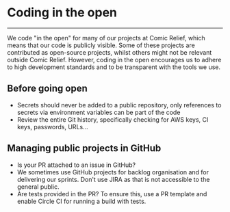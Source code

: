 # Coding in the open
***

We code "in the open" for many of our projects at Comic Relief, which means
that our code is publicly visible. Some of these projects are contributed as
open-source projects, whilst others might not be relevant outside Comic Relief.
However, coding in the open encourages us to adhere to high development
standards and to be transparent with the tools we use.

## Before going open

* Secrets should never be added to a public repository, only references to secrets via environment variables can be part of the code
* Review the entire Git history, specifically checking for AWS keys, CI keys, passwords, URLs...

## Managing public projects in GitHub

* Is your PR attached to an issue in GitHub?
* We sometimes use GitHub projects for backlog organisation and for delivering our sprints. Don't use JIRA as that is not accessible to the general public.
* Are tests provided in the PR? To ensure this, use a PR template and enable Circle CI for running a build with tests.
